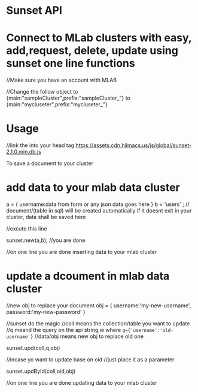 # Sunset API
# Connect to MLab clusters with easy, add,request, delete, update using sunset one line functions

//Make sure you have an account with MLAB

//Change the follow object to 
{main:"sampleCluster",prefix:"sampleCluster_"} to {main:"mycluseter",prefix:"mycluseter_"}

# Usage

//link the into your head tag
https://assets.cdn.hilmacs.us/js/global/sunset-2.1.0.min.db.js

To save a document to your cluster

# add data to your mlab data cluster
a  = {
      username:data from form or any json data goes here 
     }
b = 'users' ; // document/(table in sql) will be created automatically if it doesnt exit in your cluster, data shall be saved here

//excute this line

sunset.new(a,b); //you are done

//on one line you are done inserting data to your mlab cluster


# update a dcoument in mlab data cluster

//new obj to replace your document
obj = {
      username:'my-new-username',
      password:'my-new-password'
     }

//sunset do the magic
//coll means the collection/table you want to update
//q meand the query on the api string,ie where `q={'username':'old-username'}`
//data/obj means new obj to replace old one

sunset.upd(coll,q,obj)

//incase yo want to update base on oid
//just place it as a parameter

sunset.updById(coll,oid,obj)

//on one line you are done updating data to your mlab cluster
